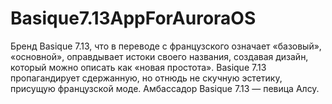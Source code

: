 # Basique7.13AppForAuroraOS
Бренд Basique 7.13, что в переводе с французского означает «базовый», «основной», оправдывает истоки своего названия, создавая дизайн, который можно описать как «новая простота». Basique 7.13 пропагандирует сдержанную, но отнюдь не скучную эстетику, присущую французской моде. Амбассадор Basique 7.13 — певица Алсу. 
